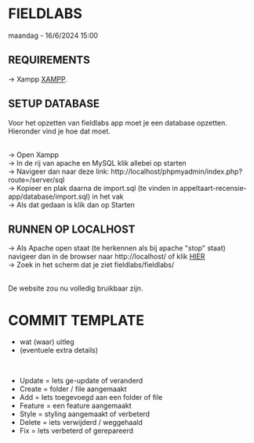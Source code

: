 # FIELDLABS

maandag - 16/6/2024 15:00

## REQUIREMENTS
-> Xampp [XAMPP](https://www.apachefriends.org/download.html).</br>

## SETUP DATABASE 

Voor het opzetten van fieldlabs app moet je een database opzetten. Hieronder vind je hoe dat moet.</br></br>

-> Open Xampp</br>
-> In de rij van apache en MySQL klik allebei op starten</br>
-> Navigeer dan naar deze link: http://localhost/phpmyadmin/index.php?route=/server/sql</br>
-> Kopieer en plak daarna de import.sql (te vinden in appeltaart-recensie-app/database/import.sql) in het vak</br>
-> Als dat gedaan is klik dan op Starten</br>

## RUNNEN OP LOCALHOST
-> Als Apache open staat (te herkennen als bij apache "stop" staat) navigeer dan in de browser naar http://localhost/ of klik [HIER](http://localhost/)</br>
-> Zoek in het scherm dat je ziet fieldlabs/fieldlabs/</br></br>

De website zou nu volledig bruikbaar zijn.

# COMMIT TEMPLATE

- wat (waar) uitleg
- (eventuele extra details)
<br>

- Update = Iets ge-update of veranderd
- Create = folder / file aangemaakt
- Add = Iets toegevoegd aan een folder of file
- Feature = een feature aangemaakt
- Style = styling aangemaakt of verbeterd
- Delete = iets verwijderd / weggehaald
- Fix = Iets verbeterd of gerepareerd